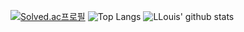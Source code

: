 [![Solved.ac프로필](http://mazassumnida.wtf/api/v2/generate_badge?boj=louis0622)](https://solved.ac/louis0622)
![Top Langs](https://github-readme-stats.vercel.app/api/top-langs/?username=llouis0622&layout=compact&theme=dark&text_color=5CFFD1&title_color=5CFFD1)
![LLouis' github stats](https://github-readme-stats.vercel.app/api?username=llouis0622&show_icons=true&theme=merko)
